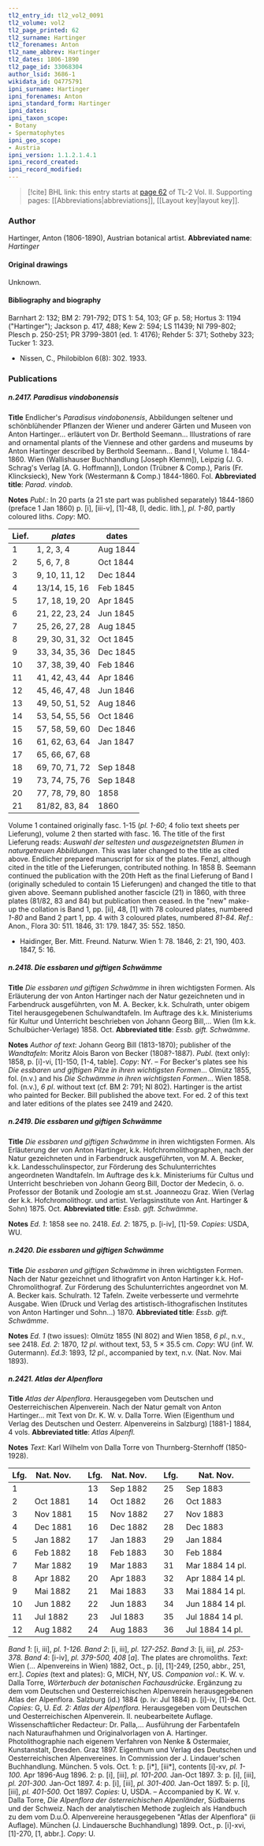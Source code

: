 ```yaml
---
tl2_entry_id: tl2_vol2_0091
tl2_volume: vol2
tl2_page_printed: 62
tl2_surname: Hartinger
tl2_forenames: Anton
tl2_name_abbrev: Hartinger
tl2_dates: 1806-1890
tl2_page_id: 33068304
author_lsid: 3686-1
wikidata_id: Q4775791
ipni_surname: Hartinger
ipni_forenames: Anton
ipni_standard_form: Hartinger
ipni_dates: 
ipni_taxon_scope: 
- Botany
- Spermatophytes
ipni_geo_scope: 
- Austria
ipni_version: 1.1.2.1.4.1
ipni_record_created: 
ipni_record_modified:
---
```



> [!cite] BHL link: this entry starts at [page 62](https://www.biodiversitylibrary.org/page/33068304) of TL-2 Vol. II.
> Supporting pages: [[Abbreviations|abbreviations]], [[Layout key|layout key]].

### Author

Hartinger, Anton (1806-1890), Austrian botanical artist. 
**Abbreviated name**: *Hartinger*

#### Original drawings

Unknown.

#### Bibliography and biography

Barnhart 2: 132; BM 2: 791-792; DTS 1: 54, 103; GF p. 58; Hortus 3: 1194 ("Hartinger"); Jackson p. 417, 488; Kew 2: 594; LS 11439; NI 799-802; Plesch p. 250-251; PR 3799-3801 (ed. 1: 4176); Rehder 5: 371; Sotheby 323; Tucker 1: 323.
- Nissen, C., Philobiblon 6(8): 302. 1933.

### Publications

##### n.2417. Paradisus vindobonensis

**Title**
Endlicher's *Paradisus vindobonensis*, Abbildungen seltener und schönblühender Pflanzen der Wiener und anderer Gärten und Museen von Anton Hartinger... erläutert von Dr. Berthold Seemann... Illustrations of rare and ornamental plants of the Viennese and other gardens and museums by Anton Hartinger described by Berthold Seemann... Band I, Volume I. 1844-1860. Wien (Wallishauser Buchhandlung \[Joseph Klemm\]), Leipzig (J. G. Schrag's Verlag \[A. G. Hoffmann\]), London (Trübner & Comp.), Paris (Fr. Klincksieck), New York (Westermann & Comp.) 1844-1860. Fol.
**Abbreviated title**: *Parad. vindob.*

**Notes**
*Publ*.: In 20 parts (a 21 ste part was published separately) 1844-1860 (preface 1 Jan 1860) p. \[i\], \[iii-v\], \[1\]-48, \[I, dedic. lith.\], *pl. 1-80*, partly coloured liths. *Copy*: MO.

|Lief.	|*plates*	|dates	|
|---	|---	|---	|
|1	|1, 2, 3, 4	|Aug 1844	
|2	|5, 6, 7, 8	|Oct 1844	
|3	|9, 10, 11, 12	|Dec 1844	
|4	|13/14, 15, 16	|Feb 1845	
|5	|17, 18, 19, 20	|Apr 1845	
|6	|21, 22, 23, 24	|Jun 1845	
|7	|25, 26, 27, 28	|Aug 1845	
|8	|29, 30, 31, 32	|Oct 1845	
|9	|33, 34, 35, 36	|Dec 1845	
|10	|37, 38, 39, 40	|Feb 1846	
|11	|41, 42, 43, 44	|Apr 1846|
|12	|45, 46, 47, 48	|Jun 1846|
|13	|49, 50, 51, 52	|Aug 1846|
|14	|53, 54, 55, 56	|Oct 1846|
|15	|57, 58, 59, 60	|Dec 1846|
|16	|61, 62, 63, 64	|Jan 1847|
|17	|65, 66, 67, 68|
|18	|69, 70, 71, 72	|Sep 1848|
|19	|73, 74, 75, 76	|Sep 1848|
|20	|77, 78, 79, 80	|1858|
|21	|81/82, 83, 84	|1860|

Volume 1 contained originally fasc. 1-15 (*pl. 1-60*; 4 folio text sheets per Lieferung), volume 2 then started with fasc. 16. The title of the first Lieferung reads: *Auswahl der seltesten und ausgezeignetsten Blumen in naturgetreuen Abbildungen*. This was later changed to the title as cited above. Endlicher prepared manuscript for six of the plates. Fenzl, although cited in the title of the Lieferungen, contributed nothing. In 1858 B. Seemann continued the publication with the 20th Heft as the final Lieferung of Band I (originally scheduled to contain 15 Lieferungen) and changed the title to that given above. Seemann published another fascicle (21) in 1860, with three plates (81/82, 83 and 84) but publication then ceased. In the "new" make-up the collation is Band 1, pp. \[ii\], 48, \[1\] with 78 coloured plates, numbered *1-80* and Band 2 part 1, pp. 4 with 3 coloured plates, numbered *81-84*.
*Ref*.: Anon., Flora 30: 511. 1846, 31: 179. 1847, 35: 552. 1850.
- Haidinger, Ber. Mitt. Freund. Naturw. Wien 1: 78. 1846, 2: 21, 190, 403. 1847, 5: 16.

##### n.2418. Die essbaren und giftigen Schwämme

**Title**
*Die essbaren und giftigen Schwämme* in ihren wichtigsten Formen. Als Erläuterung der von Anton Hartinger nach der Natur gezeichneten und in Farbendruck ausgeführten, von M. A. Becker, k.k. Schulrath, unter obigem Titel herausgegebenen Schulwandtafeln. Im Auftrage des k.k. Ministeriums für Kultur und Unterricht beschrieben von Johann Georg Bill,... Wien (Im k.k. Schulbücher-Verlage) 1858. Oct.
**Abbreviated title**: *Essb. gift. Schwämme*.

**Notes**
*Author of text*: Johann Georg Bill (1813-1870); publisher of the *Wandtafeln*: Moritz Alois Baron von Becker (1808?-1887).
*Publ*. (text only): 1858, p. \[i\]-vi, \[1\]-150, \[1-4, table\]. *Copy*: NY. – For Becker's plates see his *Die essbaren und giftigen Pilze in ihren wichtigsten Formen*... Olmütz 1855, fol. (n.v.) and his *Die Schwämme in ihren wichtigsten Formen*... Wien 1858. fol. (n.v.), *6 pl*. without text (cf. BM 2: 791; NI 802). Hartinger is the artist who painted for Becker. Bill published the above text. For ed. 2 of this text and later editions of the plates see 2419 and 2420.

##### n.2419. Die essbaren und giftigen Schwämme

**Title**
*Die essbaren und giftigen Schwämme* in ihren wichtigsten Formen. Als Erläuterung der von Anton Hartinger, k.k. Hofchromolithographen, nach der Natur gezeichneten und in Farbendruck ausgeführten, von M. A. Becker, k.k. Landesschulinspector, zur Förderung des Schulunterrichtes angeordneten Wandtafeln. Im Auftrage des k.k. Ministeriums für Cultus und Unterricht beschrieben von Johann Georg Bill, Doctor der Medecin, ö. o. Professor der Botanik und Zoologie am st.st. Joanneozu Graz. Wien (Verlag der k.k. Hofchromolithogr. und artist. Verlagsinstitute von Ant. Hartinger & Sohn) 1875. Oct.
**Abbreviated title**: *Essb. gift. Schwämme*.

**Notes**
*Ed. 1*: 1858 see no. 2418.
*Ed. 2*: 1875, p. \[i-iv\], \[1\]-59. *Copies*: USDA, WU.

##### n.2420. Die essbaren und giftigen Schwämme

**Title**
*Die essbaren und giftigen Schwämme* in ihren wichtigsten Formen. Nach der Natur gezeichnet und lithografirt von Anton Hartinger k.k. Hof-Chromolithograf. Zur Förderung des Schulunterrichtes angeordnet von M. A. Becker kais. Schulrath. 12 Tafeln. Zweite verbesserte und vermehrte Ausgabe. Wien (Druck und Verlag des artistisch-lithografischen Institutes von Anton Hartinger und Sohn...) 1870.
**Abbreviated title**: *Essb. gift. Schwämme*.

**Notes**
*Ed. 1* (two issues): Olmütz 1855 (NI 802) and Wien 1858, *6 pl*., n.v., see 2418.
*Ed. 2*: 1870, *12 pl*. without text, 53, 5 × 35.5 cm. *Copy*: WU (inf. W. Gutermann).
*Ed.3*: 1893, *12 pl*., accompanied by text, n.v. (Nat. Nov. Mai 1893).

##### n.2421. Atlas der Alpenflora

**Title**
*Atlas der Alpenflora*. Herausgegeben vom Deutschen und Oesterreichischen Alpenverein. Nach der Natur gemalt von Anton Hartinger... mit Text von Dr. K. W. v. Dalla Torre. Wien (Eigenthum und Verlag des Deutschen und Oesterr. Alpenvereins in Salzburg) \[1881-\] 1884, 4 vols.
**Abbreviated title**: *Atlas Alpenfl.*

**Notes**
*Text*: Karl Wilhelm von Dalla Torre von Thurnberg-Sternhoff (1850-1928).

|Lfg.	|Nat. Nov.	| |Lfg.	|Nat. Nov.	| |Lfg.	|Nat. Nov.|
|---	|---	|---|---	|---	|---|---	|---	|
|1	|	| |13	|Sep 1882	| |25	|Sep 1883|
|2	|Oct 1881	| |14	|Oct 1882	| |26	|Oct 1883|
|3	|Nov 1881	| |15	|Nov 1882	| |27	|Nov 1883|
|4	|Dec 1881	| |16	|Dec 1882	| |28	|Dec 1883|
|5	|Jan 1882	| |17	|Jan 1883	| |29	|Jan 1884|
|6	|Feb 1882	| |18	|Feb 1883	| |30	|Feb 1884|
|7	|Mar 1882	| |19	|Mar 1883	| |31	|Mar 1884 14 pl.|
|8	|Apr 1882	| |20	|Apr 1883	| |32	|Apr 1884 14 pl.|
|9	|Mai 1882	| |21	|Mai 1883	| |33	|Mai 1884 14 pl.|
|10	|Jun 1882	| |22	|Jun 1883	| |34	|Jun 1884 14 pl.|
|11	|Jul 1882	| |23	|Jul 1883	| |35	|Jul 1884 14 pl.|
|12	|Aug 1882	| |24	|Aug 1883	| |36	|Jul 1884 14 pl.|

*Band 1*: \[i, iii\], *pl. 1-126.*
*Band 2*: \[i, iii\], *pl. 127-252.*
*Band 3*: \[i, iii\], *pl. 253-378.*
*Band 4*: \[i-iv\], *pl. 379-500, 408* \[*a*\].
The plates are chromoliths.
*Text*: Wien (... Alpenvereins in Wien) 1882, Oct., p. \[i\], \[1\]-249, \[250, abbr., 251, err.\].
*Copies* (text and plates): G, MICH, NY, US.
*Companion vol*.: K. W. v. Dalla Torre, *Wörterbuch der botanischen Fachausdrücke*. Ergänzung zu dem vom Deutschen und Oesterreichischen Alpenverein herausgegebenen Atlas der Alpenflora. Salzburg (id.) 1884 (p. iv: Jul 1884) p. \[i\]-iv, \[1\]-94. Oct. *Copies*: G, U.
*Ed. 2: Atlas der Alpenflora.* Herausgegeben vom Deutschen und Oesterreichischen Alpenverein. II. neubearbeitete Auflage. Wissenschaftlicher Redacteur: Dr. Palla,... Ausführung der Farbentafeln nach Naturaufhahmen und Originalvorlagen von A. Hartinger. Photolithographie nach eigenem Verfahren von Nenke & Ostermaier, Kunstanstalt, Dresden. Graz 1897. Eigenthum und Verlag des Deutschen und Oesterreichischen Alpenvereines. In Commission der J. Lindauer'schen Buchhandlung. München. 5 vols. Oct.
1: p. \[i\*\], \[iii\*\], contents \[i\]-xv, *pl. 1-100.* Apr 1896-Aug 1896. 2: p. \[i\], \[iii\], *pl. 101-200.* Jan-Oct 1897.
3: p. \[i\], \[iii\], *pl. 201-300.* Jan-Oct 1897.
4: p. \[i\], \[iii\], *pl. 301-400.* Jan-Oct 1897.
5: p. \[i\], \[iii\], *pl. 401-500.* Oct 1897.
*Copies*: U, USDA. – Accompanied by K. W. v. Dalla Torre, *Die Alpenflora der österreichischen Alpenländer*, Südbaierns und der Schweiz. Nach der analytischen Methode zugleich als Handbuch zu dem vom D.u.Ö. Alpenvereine herausgegebenen "Atlas der Alpenflora" (ii Auflage). München (J. Lindauersche Buchhandlung) 1899. Oct., p. \[i\]-xvi, \[1\]-270, \[1, abbr.\]. *Copy*: U.

